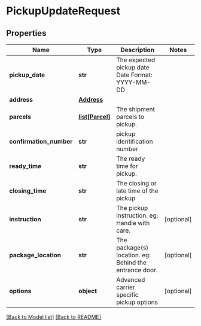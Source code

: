 # PickupUpdateRequest

## Properties

Name | Type | Description | Notes
------------ | ------------- | ------------- | -------------
**pickup_date** | **str** |  The expected pickup date  Date Format: YYYY-MM-DD  | 
**address** | [**Address**](Address.md) |  | 
**parcels** | [**list[Parcel]**](Parcel.md) | The shipment parcels to pickup. | 
**confirmation_number** | **str** | pickup identification number | 
**ready_time** | **str** | The ready time for pickup. | 
**closing_time** | **str** | The closing or late time of the pickup | 
**instruction** | **str** |  The pickup instruction.  eg: Handle with care.  | [optional] 
**package_location** | **str** |  The package(s) location.  eg: Behind the entrance door.  | [optional] 
**options** | **object** | Advanced carrier specific pickup options | [optional] 

[[Back to Model list]](../README.md#documentation-for-models) [[Back to README]](../README.md)

